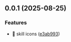## 0.0.1 (2025-08-25)


### Features

* 🎉 skill icons ([e3ab993](https://github.com/985563349/skill-icons/commit/e3ab9930bd787205601f30071e9d781a29d4e7ec))



